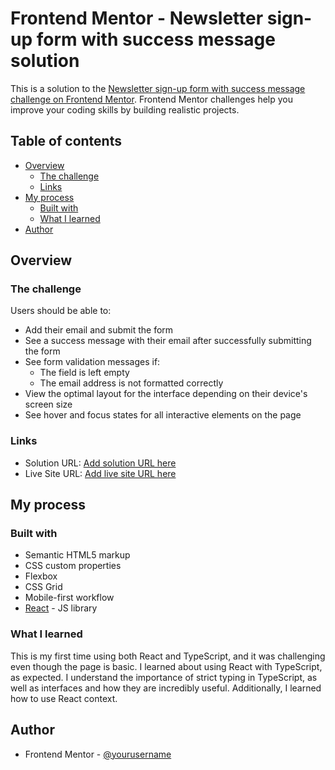 # Frontend Mentor - Newsletter sign-up form with success message solution

This is a solution to the [Newsletter sign-up form with success message challenge on Frontend Mentor](https://www.frontendmentor.io/challenges/newsletter-signup-form-with-success-message-3FC1AZbNrv). Frontend Mentor challenges help you improve your coding skills by building realistic projects.

## Table of contents

- [Overview](#overview)
  - [The challenge](#the-challenge)
  - [Links](#links)
- [My process](#my-process)
  - [Built with](#built-with)
  - [What I learned](#what-i-learned)
- [Author](#author)


## Overview

### The challenge

Users should be able to:

- Add their email and submit the form
- See a success message with their email after successfully submitting the form
- See form validation messages if:
  - The field is left empty
  - The email address is not formatted correctly
- View the optimal layout for the interface depending on their device's screen size
- See hover and focus states for all interactive elements on the page



### Links

- Solution URL: [Add solution URL here](https://github.com/WolfMozart8/signup-react-page)
- Live Site URL: [Add live site URL here](https://wolfmozart8.github.io//signup-react-page)

## My process

### Built with

- Semantic HTML5 markup
- CSS custom properties
- Flexbox
- CSS Grid
- Mobile-first workflow
- [React](https://reactjs.org/) - JS library


### What I learned

This is my first time using both React and TypeScript, and it was challenging even though the page is basic. I learned about using React with TypeScript, as expected. I understand the importance of strict typing in TypeScript, as well as interfaces and how they are incredibly useful. Additionally, I learned how to use React context.



## Author

- Frontend Mentor - [@yourusername](https://www.frontendmentor.io/profile/WolfMozart8)
